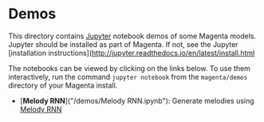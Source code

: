 # Demos

This directory contains [Jupyter](https://jupyter.org)
notebook demos of some Magenta models. Jupyter should be installed
as part of Magenta. If not, see the Jupyter
[installation instructions](http://jupyter.readthedocs.io/en/latest/install.html

The notebooks can be viewed by clicking on the links below. To use them interactively, run the command ``jupyter notebook`` from the ``magenta/demos`` directory of your Magenta install.

* [**Melody RNN**]("/demos/Melody RNN.ipynb"): Generate melodies using [Melody RNN](/magenta/models/melody_rnn)

